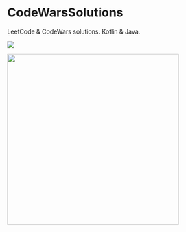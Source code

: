 # CodeWarsSolutions
LeetCode & CodeWars solutions. Kotlin & Java.

<a href="https://www.codewars.com/users/GeorgCantor" target="_blank"><img src="https://www.codewars.com/users/GeorgCantor/badges/large" /></a>

<a href="https://leetcode.com/GeorgCantor/" target="_blank"><img src="https://leetcode.com/static/images/badges/2022/gif/2022-annual-100-email.gif" width="400" height="400"/></a>
